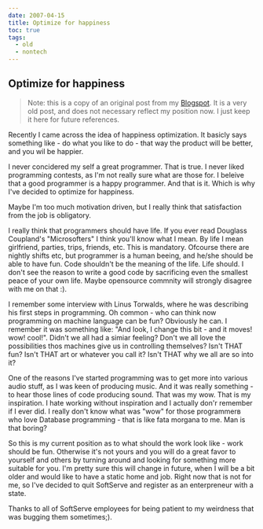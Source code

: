 ```yaml
---
date: 2007-04-15
title: Optimize for happiness
toc: true
tags: 
  - old
  - nontech
---
```

## Optimize for happiness

> Note: this is a copy of an original post from my [Blogspot](https://shoniko.blogspot.com/2007/04/optimize-for-happiness.html). It is a very old post, and does not necessary reflect my position now. I just keep it here for future references.

Recently I came across the idea of happiness optimization. It basicly says something like - do what you like to do - that way the product will be better, and you wil be happier.


I never concidered my self a great programmer. That is true. I never liked programming contests, as I'm not really sure what are those for. I beleive that a good programmer is a happy programmer. And that is it. Which is why I've decided to optimize for happiness.

Maybe I'm too much motivation driven, but I really think that satisfaction from the job is obligatory.

I really think that programmers should have life. If you ever read Douglass Coupland's "Microsofters" I think you'll know what I mean. By life I mean girlfriend, parties, trips, friends, etc. This is mandatory. Ofcourse there are nightly shifts etc, but programmer is a human beeing, and he/she should be able to have fun. Code shouldn't be the meaning of the life. Life should. I don't see the reason to write a good code by sacrificing even the smallest peace of your own life. Maybe opensource commnity will strongly disagree with me on that :).

I remember some interview with Linus Torwalds, where he was describing his first steps in programming. Oh common - who can think now programming on machine language can be fun? Obviously he can. I remember it was something like: "And look, I change this bit - and it moves! wow! cool!". Didn't we all had a simiar feeling? Don't we all love the possibilities thos machines give us in controlling themselves? Isn't THAT fun? Isn't THAT art or whatever you call it? Isn't THAT why we all are so into it?

One of the reasons I've started programming was to get more into various audio stuff, as I was keen of producing music. And it was really something - to hear those lines of code producing sound. That was my wow. That is my inspiration. I hate working without inspiration and I actually don'r remember if I ever did. I really don't know what was "wow" for those programmerв who love Database programming - that is like fata morgana to me. Man is that boring?


So this is my current position as to what should the work look like - work should be fun. Otherwise it's not yours and you will do a great favor to yourself and others by turning around and looking for something more suitable for you. I'm pretty sure this will change in future, when I will be a bit older and would like to have a static home and job. Right now that is not for me, so I've decided to quit SoftServe and register as an enterpreneur with a state.



Thanks to all of SoftServe employees for being patient to my weirdness that was bugging them sometimes;).